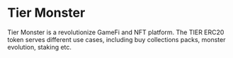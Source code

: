 # Tier Monster

Tier Monster is a revolutionize GameFi and NFT platform. The TIER ERC20 token serves different use cases, including buy collections packs, monster evolution, staking etc.